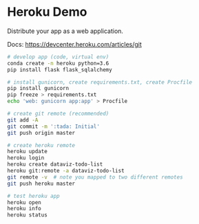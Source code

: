 # Heroku Demo

Distribute your app as a web application.

Docs: https://devcenter.heroku.com/articles/git

```bash
# develop app (code, virtual env)
conda create -n heroku python=3.6
pip install flask flask_sqlalchemy

# install gunicorn, create requirements.txt, create Procfile
pip install gunicorn
pip freeze > requirements.txt
echo 'web: gunicorn app:app' > Procfile

# create git remote (recommended)
git add -A
git commit -m ':tada: Initial'
git push origin master

# create heroku remote
heroku update
heroku login
heroku create dataviz-todo-list
heroku git:remote -a dataviz-todo-list
git remote -v  # note you mapped to two different remotes
git push heroku master

# test heroku app
heroku open
heroku info
heroku status
```


